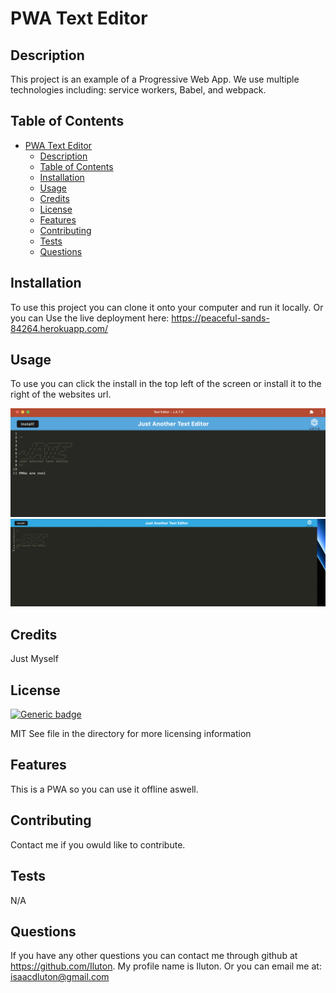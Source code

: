 # PWA Text Editor

## Description

This project is an example of a Progressive Web App. We use multiple technologies including: service workers, Babel, and webpack. 

## Table of Contents

- [PWA Text Editor](#pwa-text-editor)
  - [Description](#description)
  - [Table of Contents](#table-of-contents)
  - [Installation](#installation)
  - [Usage](#usage)
  - [Credits](#credits)
  - [License](#license)
  - [Features](#features)
  - [Contributing](#contributing)
  - [Tests](#tests)
  - [Questions](#questions)

## Installation
To use this project you can clone it onto your computer and run it locally. Or you can Use the live deployment here: https://peaceful-sands-84264.herokuapp.com/

## Usage
To use you can click the install in the top left of the screen or install it to the right of the websites url. 

![alt text](./images/Screen%20Shot%202022-07-13%20at%206.04.45%20PM.png)
![alt text](./images/Screen%20Shot%202022-07-13%20at%206.04.07%20PM.png)

## Credits
 Just Myself
## License 
[![Generic badge](https://img.shields.io/badge/license-MIT-<COLOR>.svg)](https://shields.io/)

MIT
See file in the directory for more licensing information

## Features
This is a PWA so you can use it offline aswell. 

## Contributing
Contact me if you owuld like to contribute. 


## Tests
N/A

## Questions

If you have any other questions you can contact me through github at https://github.com/Iluton. My profile name is Iluton. Or you can email me at: isaacdluton@gmail.com
